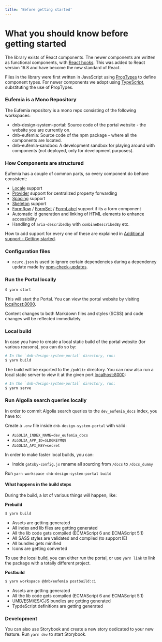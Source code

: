 ```yaml
---
title: 'Before getting started'
---
```


# What you should know before getting started

The library exists of React components. The newer components are written as functional components, with [React hooks](https://reactjs.org/docs/hooks-intro.html). This was added to React version 16.8 and have become the new standard of React.

Files in the library were first written in JavaScript using [PropTypes](https://reactjs.org/docs/typechecking-with-proptypes.html) to define component types. For newer components we adopt using [TypeScript](https://www.typescriptlang.org/), substituting the use of PropTypes.

### Eufemia is a Mono Repository

The Eufemia repository is a mono repo consisting of the following workspaces:

- dnb-design-system-portal: Source code of the portal website - the website you are currently on.
- dnb-eufemia: Source code of the npm package - where all the components are located.
- dnb-eufemia-sandbox: A development sandbox for playing around with components (not deployed, only for development purposes).

### How Components are structured

Eufemia has a couple of common parts, so every component do behave consistent:

- [Locale](/uilib/usage/customisation/localization) support
- [Provider](/uilib/usage/customisation/provider) support for centralized property forwarding
- [Spacing](/uilib/components/space) support
- [Skeleton](/uilib/components/skeleton) support
- [FormRow](/uilib/components/form-row) / [FormSet](/uilib/components/form-set) / [FormLabel](/uilib/components/form-label) support if its a form component
- Automatic id generation and linking of HTML elements to enhance accessibility
- Handling of `aria-describedby` with `combineDescribedBy` etc.

How to add support for every one of these are explained in [Additional support - Getting started](/contribute/getting-started#additional-support).

### Configuration files

- `ncurc.json` is used to ignore certain dependencies during a dependency update made by [npm-check-updates](https://www.npmjs.com/package/npm-check-updates).

### Run the Portal locally

```bash
$ yarn start
```

This will start the Portal. You can view the portal website by visiting [localhost:8000](http://localhost:8000/).

Content changes to both Markdown files and styles (SCSS) and code changes will be reflected immediately.

### Local build

In case you have to create a local static build of the portal website (for various reasons), you can do so by:

```bash
# In the `dnb-design-system-portal` directory, run:
$ yarn build
```

The build will be exported to the `/public` directory. You can now also run a local static server to view it at the given port [localhost:8000](http://localhost:8000/):

```bash
# In the `dnb-design-system-portal` directory, run:
$ yarn serve
```

### Run Algolia search queries locally

In order to commit Algolia search queries to the `dev_eufemia_docs` index, you have to:

Create a `.env` file inside `dnb-design-system-portal` with valid:

- `ALGOLIA_INDEX_NAME=dev_eufemia_docs`
- `ALGOLIA_APP_ID=SLD6KEYMQ9`
- `ALGOLIA_API_KEY=secret`

In order to make faster local builds, you can:

- Inside `gatsby-config.js` rename all sourcing from `/docs` to `/docs_dummy`

Run `yarn workspace dnb-design-system-portal build`

#### What happens in the build steps

During the build, a lot of various things will happen, like:

**Prebuild**

```bash
$ yarn build
```

- Assets are getting generated
- All index and lib files are getting generated
- All the lib code gets compiled (ECMAScript 6 and ECMAScript 5.1)
- All SASS styles are validated and compiled (to support IE)
- All bundles gets minified
- Icons are getting converted

To use the local build, you can either run the portal, or use `yarn link` to link the package with a totally different project.

**Postbuild**

```bash
$ yarn workspace @dnb/eufemia postbuild:ci
```

- Assets are getting generated
- All the lib code gets compiled (ECMAScript 6 and ECMAScript 5.1)
- UMD/ESM/ES/CJS bundles are getting generated
- TypdeScript definitions are getting generated

### Development

You can also use Storybook and create a new story dedicated to your new feature. Run `yarn dev` to start Storybook.

